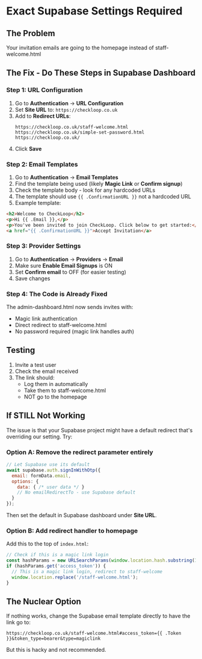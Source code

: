 # Exact Supabase Settings Required

## The Problem
Your invitation emails are going to the homepage instead of staff-welcome.html

## The Fix - Do These Steps in Supabase Dashboard

### Step 1: URL Configuration
1. Go to **Authentication** → **URL Configuration**
2. Set **Site URL** to: `https://checkloop.co.uk`
3. Add to **Redirect URLs**:
   ```
   https://checkloop.co.uk/staff-welcome.html
   https://checkloop.co.uk/simple-set-password.html
   https://checkloop.co.uk/
   ```
4. Click **Save**

### Step 2: Email Templates
1. Go to **Authentication** → **Email Templates**
2. Find the template being used (likely **Magic Link** or **Confirm signup**)
3. Check the template body - look for any hardcoded URLs
4. The template should use `{{ .ConfirmationURL }}` not a hardcoded URL
5. Example template:

```html
<h2>Welcome to CheckLoop</h2>
<p>Hi {{ .Email }},</p>
<p>You've been invited to join CheckLoop. Click below to get started:</p>
<a href="{{ .ConfirmationURL }}">Accept Invitation</a>
```

### Step 3: Provider Settings
1. Go to **Authentication** → **Providers** → **Email**
2. Make sure **Enable Email Signups** is ON
3. Set **Confirm email** to OFF (for easier testing)
4. Save changes

### Step 4: The Code is Already Fixed
The admin-dashboard.html now sends invites with:
- Magic link authentication
- Direct redirect to staff-welcome.html
- No password required (magic link handles auth)

## Testing

1. Invite a test user
2. Check the email received
3. The link should:
   - Log them in automatically
   - Take them to staff-welcome.html
   - NOT go to the homepage

## If STILL Not Working

The issue is that your Supabase project might have a default redirect that's overriding our setting. Try:

### Option A: Remove the redirect parameter entirely
```javascript
// Let Supabase use its default
await supabase.auth.signInWithOtp({
  email: formData.email,
  options: {
    data: { /* user data */ }
    // No emailRedirectTo - use Supabase default
  }
});
```

Then set the default in Supabase dashboard under **Site URL**.

### Option B: Add redirect handler to homepage
Add this to the top of `index.html`:

```javascript
// Check if this is a magic link login
const hashParams = new URLSearchParams(window.location.hash.substring(1));
if (hashParams.get('access_token')) {
  // This is a magic link login, redirect to staff-welcome
  window.location.replace('/staff-welcome.html');
}
```

## The Nuclear Option

If nothing works, change the Supabase email template directly to have the link go to:
```
https://checkloop.co.uk/staff-welcome.html#access_token={{ .Token }}&token_type=bearer&type=magiclink
```

But this is hacky and not recommended.
